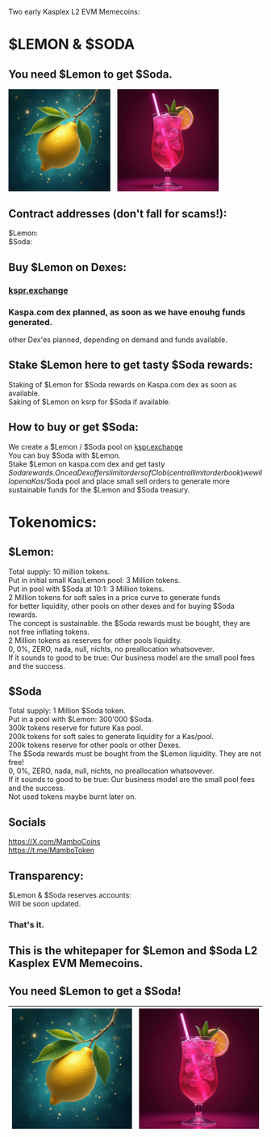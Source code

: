 Two early Kasplex L2 EVM Memecoins:  
# $LEMON & $SODA  
## You need $Lemon to get $Soda.  
<div style="white-space: nowrap;">
<img src="../logos/Lemon-01.png" alt="$Lemon" width="40%" style="display:inline-block; margin-right:10px;" />
<img src="../logos/Soda01.png" alt="$Soda" width="40%" style="display:inline-block;" />  
  </div>  

## Contract addresses (don't fall for scams!): 
$Lemon:  
$Soda: 

## Buy $Lemon on Dexes:  
###  [kspr.exchange](https://app.kspr.exchange/?ref=Mambo)
### Kaspa.com dex planned, as soon as we have enouhg funds generated.  
other Dex'es planned, depending on demand and funds available.  

## Stake $Lemon here to get tasty $Soda rewards:  
Staking of $Lemon for $Soda rewards on Kaspa.com dex as soon as available.  
Saking of $Lemon on ksrp for $Soda if available.  

## How to buy or get $Soda:
We create a $Lemon / $Soda pool on [kspr.exchange](https://app.kspr.exchange/?ref=Mambo)  
You can buy $Soda with $Lemon.  
Stake $Lemon on kaspa.com dex and get tasty $Soda rewards.  
Once a Dex offers limit orders of Clob (central limit order book)   
we will open a Kas/$Soda pool and place small sell orders to generate more sustainable funds for the $Lemon and $Soda treasury.  

# Tokenomics:  
## $Lemon:  
Total supply: 10 million tokens.  
Put in initial small Kas/Lemon pool: 3 Million tokens.  
Put in pool with $Soda at 10:1: 3 Million tokens.  
2 Million tokens for soft sales in a price curve to generate funds  
for better liquidity, other pools on other dexes and for buying $Soda rewards.  
The concept is sustainable. the $Soda rewards must be bought, they are not free inflating tokens.  
2 Million tokens as reserves for other pools liquidity.  
0, 0%, ZERO, nada, null, nichts, no preallocation whatsovever.  
If it sounds to good to be true: Our business model are the small pool fees and the success.  

## $Soda
Total supply: 1 Million $Soda token.  
Put in a pool with $Lemon: 300'000 $Soda.  
300k tokens reserve for future Kas pool.  
200k tokens for soft sales to generate liquidity for a Kas/pool.  
200k tokens reserve for other pools or other Dexes.  
The $Soda rewards must be bought from the $Lemon liquidity. They are not free!  
0, 0%, ZERO, nada, null, nichts, no preallocation whatsovever.  
If it sounds to good to be true: Our business model are the small pool fees and the success.  
Not used tokens maybe burnt later on.  

## Socials
https://X.com/MamboCoins  
https://t.me/MamboToken  

## Transparency:  
$Lemon & $Soda reserves accounts:  
Will be soon updated.  

### That's it.
This is the whitepaper for $Lemon and $Soda L2 Kasplex EVM Memecoins.  
------- 
You need $Lemon to get a $Soda!
-------  
| ![$Lemon](Lemon-01.png) | ![$Soda](Soda01.png) |
|------------------------|------------------------|

